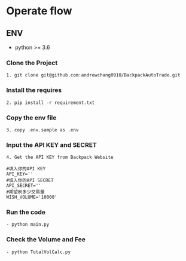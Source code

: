 # Operate flow

## ENV
- python >= 3.6

### Clone the Project
```angular2html
1. git clone git@github.com:andrewchang0910/BackpackAutoTrade.git
```

### Install the requires
```angular2html
2. pip install -r requirement.txt
```

### Copy the env file
```angular2html
3. copy .env.sample as .env
```

### Input the API KEY and SECRET
```angular2html
4. Get the API KEY from Backpack Website

#填入你的API KEY
API_KEY=''
#填入你的API SECRET
API_SECRET=''
#期望刷多少交易量
WISH_VOLUME='10000'
```

### Run the code
```angular2html
- python main.py
```

### Check the Volume and Fee
```angular2html
- python TotalVolCalc.py
```

